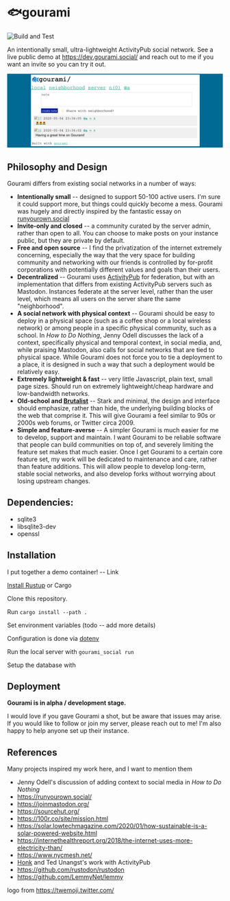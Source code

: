 # 🐟gourami
![Build and Test](https://github.com/alexwennerberg/gourami/workflows/Build%20and%20Test/badge.svg)

An intentionally small, ultra-lightweight ActivityPub social network. See a live public demo at https://dev.gourami.social/ and reach out to me if you want an invite so you can try it out.

![image](docs/demo.jpg)

## Philosophy and Design

Gourami differs from existing social networks in a number of ways:
* **Intentionally small** -- designed to support 50-100 active users. I'm sure it could support more, but things could quickly become a mess. Gourami was hugely and directly inspired by the fantastic essay on [runyourown.social](https://runyourown.social)
* **Invite-only and closed** -- a community curated by the server admin, rather than open to all. You can choose to make posts on your instance public, but they are private by default.
* **Free and open source** -- I find the privatization of the internet extremely concerning, especially the way that the very space for building community and networking with our friends is controlled by for-profit corporations with potentially different values and goals than their users.
* **Decentralized** -- Gourami uses [ActivityPub](https://activitypub.rocks/) for federation, but with an implementation that differs from existing ActivityPub servers such as Mastodon. Instances federate at the server level, rather than the user level, which means all users on the server share the same "neighborhood".
* **A social network with physical context** -- Gourami should be easy to deploy in a physical space (such as a coffee shop or a local wireless network) or among people in a specific physical community, such as a school. In *How to Do Nothing*, Jenny Odell discusses the lack of a context, specifically physical and temporal context, in social media, and, while praising Mastodon, also calls for social networks that are tied to physical space. While Gourami does not force you to tie a deployment to a place, it is designed in such a way that such a deployment would be relatively easy.
* **Extremely lightweight & fast** -- very little Javascript, plain text, small page sizes. Should run on extremely lightweight/cheap hardware and low-bandwidth networks. 
* **Old-school and [Brutalist](https://brutalist-web.design/)** -- Stark and minimal, the design and interface should emphasize, rather than hide, the underlying building blocks of the web that comprise it. This will give Gourami a feel similar to 90s or 2000s web forums, or Twitter circa 2009.
* **Simple and feature-averse** -- A simpler Gourami is much easier for me to develop, support and maintain. I want Gourami to be reliable software that people can build communities on top of, and severely limiting the feature set makes that much easier. Once I get Gourami to a certain core feature set, my work will be dedicated to maintenance and care, rather than feature additions. This will allow people to develop long-term, stable social networks, and also develop forks without worrying about losing upstream changes.

## Dependencies:

* sqlite3
* libsqlite3-dev
* openssl

## Installation

I put together a demo container! -- Link

[Install Rustup](https://doc.rust-lang.org/cargo/getting-started/installation.html) or Cargo

Clone this repository.

Run `cargo install --path .`

Set environment variables (todo -- add more details)

Configuration is done via [dotenv](https://github.com/dotenv-rs/dotenv)

Run the local server with `gourami_social run`

Setup the database with  

## Deployment

**Gourami is in alpha / development stage.**

I would love if you gave Gourami a shot, but be aware that issues may arise. If you would like to follow or join my server, please reach out to me! I'm also happy to help anyone set up their instance.

## References

Many projects inspired my work here, and I want to mention them

* Jenny Odell's discussion of adding context to social media in *How to Do Nothing*
* https://runyourown.social/
* https://joinmastodon.org/
* https://sourcehut.org/    
* https://100r.co/site/mission.html
* https://solar.lowtechmagazine.com/2020/01/how-sustainable-is-a-solar-powered-website.html
* https://internethealthreport.org/2018/the-internet-uses-more-electricity-than/
* https://www.nycmesh.net/
* [Honk](https://flak.tedunangst.com/post/ActivityPub-as-it-has-been-understood) and Ted Unangst's work with ActivityPub
* https://github.com/rustodon/rustodon
* https://github.com/LemmyNet/lemmy

logo from https://twemoji.twitter.com/
